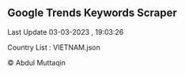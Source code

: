 

## Google Trends Keywords Scraper 
 
Last Update 03-03-2023 , 19:03:26

Country List :
VIETNAM.json



© Abdul Muttaqin 

